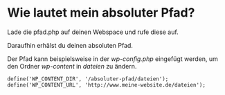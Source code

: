 # Wie lautet mein absoluter Pfad?

Lade die pfad.php auf deinen Webspace und rufe diese auf. 

Daraufhin erhälst du deinen absoluten Pfad.

Der Pfad kann beispielsweise in der _wp-config.php_ eingefügt werden, um den Ordner _wp-content_ in _dateien_ zu ändern.

`define('WP_CONTENT_DIR', '/absoluter-pfad/dateien');
define('WP_CONTENT_URL', 'http://www.meine-website.de/dateien');`
